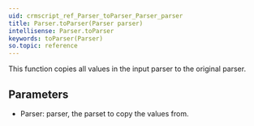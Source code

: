 ```yaml
---
uid: crmscript_ref_Parser_toParser_Parser_parser
title: Parser.toParser(Parser parser)
intellisense: Parser.toParser
keywords: toParser(Parser)
so.topic: reference
---
```



This function copies all values in the input parser to the original parser.




## Parameters


 - Parser: parser, the parset to copy the values from.



